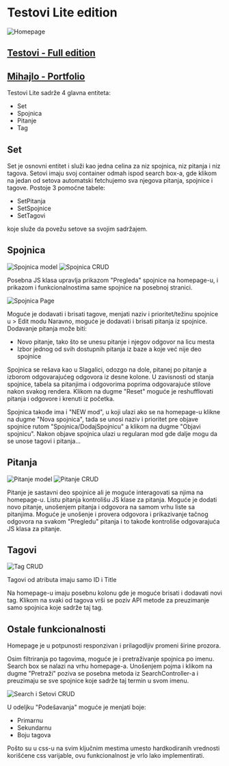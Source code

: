 # Testovi Lite edition

![Homepage](Slike/home.jpg)

## [Testovi - Full edition](https://testovi.mihajlo.tech)

## [Mihajlo - Portfolio](https://www.mihajlo.tech)

Testovi Lite sadrže 4 glavna entiteta:

- Set
- Spojnica
- Pitanje
- Tag

## Set

Set je osnovni entitet i služi kao jedna celina za niz spojnica, niz pitanja i niz tagova.
Setovi imaju svoj container odmah ispod search box-a, gde klikom na jedan od setova
automatski fetchujemo sva njegova pitanja, spojnice i tagove.
Postoje 3 pomoćne tabele:

- SetPitanja
- SetSpojnice
- SetTagovi

koje služe da povežu setove sa svojim sadržajem.

## Spojnica

![Spojnica model](Slike/s_model.jpg)
![Spojnica CRUD](Slike/s_rute.jpg)

Posebna JS klasa upravlja prikazom "Pregleda" spojnice na homepage-u, i prikazom i funkcionalnostima same spojnice na posebnoj stranici.

![Spojnica Page](Slike/spojnica_page.jpg)

Moguće je dodavati i brisati tagove, menjati naziv i prioritet/težinu spojnice u > Edit modu
Naravno, moguće je dodavati i brisati pitanja iz spojnice. Dodavanje pitanja može biti:

- Novo pitanje, tako što se unesu pitanje i njegov odgovor na licu mesta
- Izbor jednog od svih dostupnih pitanja iz baze a koje već nije deo spojnice

Spojnica se rešava kao u Slagalici, odozgo na dole, pitanej po pitanje a izborom
odgovarajućeg odgovora iz desne kolone. U zavisnosti od stanja spojnice, tabela
sa pitanjima i odgovorima poprima odgovarajuće stilove nakon svakog rendera.
Klikom na dugme "Reset" moguće je reshufflovati pitanja i odgovore i krenuti iz početka.

Spojnica takođe ima i "NEW mod", u koji ulazi ako se na homepage-u klikne na dugme
"Nova spojnica", tada se unosi naziv i prioritet pre objave spojnice rutom
"Spojnica/DodajSpojnicu" a klikom na dugme "Objavi spojnicu". Nakon objave spojnica
ulazi u regularan mod gde dalje mogu da se unose tagovi i pitanja...

## Pitanja

![Pitanje model](Slike/p_model.jpg)
![Pitanje CRUD](Slike/p_crud.jpg)

Pitanje je sastavni deo spojnice ali je moguće interagovati sa njima na homepage-u.
Listu pitanja kontrolišu JS klase za pitanja.
Moguće je dodati novo pitanje, unošenjem pitanja i odgovora na samom vrhu liste sa
pitanjima.
Moguće je unošenje i provera odgovora i prikazivanje tačnog odgovora na svakom
"Pregledu" pitanja i to takođe kontroliše odgovarajuća JS klasa za pitanje.

## Tagovi

![Tag CRUD](Slike/t_crud.jpg)

Tagovi od atributa imaju samo ID i Title

Na homepage-u imaju posebnu kolonu gde je moguće brisati i dodavati novi tag.
Klikom na svaki od tagova vrši se poziv API metode za preuzimanje samo spojnica
koje sadrže taj tag.

## Ostale funkcionalnosti

Homepage je u potpunosti responzivan i prilagodljiv promeni širine prozora.

Osim filtriranja po tagovima, moguće je i pretraživanje spojnica po imenu.
Search box se nalazi na vrhu homepage-a. Unošenjem pojma i klikom na dugme "Pretraži" poziva se posebna metoda iz SearchController-a i preuzimaju se sve spojnice koje sadrže taj termin u svom imenu.

![Search i Setovi CRUD](Slike/search_set_crud.jpg)

U odeljku "Podešavanja" moguće je menjati boje:

- Primarnu
- Sekundarnu
- Boju tagova

Pošto su u css-u na svim ključnim mestima umesto hardkodiranih vrednosti korišćene
css varijable, ovu funkcionalnost je vrlo lako implementirati.
